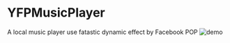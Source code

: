 # YFPMusicPlayer
A local music player use fatastic dynamic effect by Facebook POP
![demo](http://7xp4uf.com1.z0.glb.clouddn.com/%E6%BC%94%E7%A4%BA.gif)
